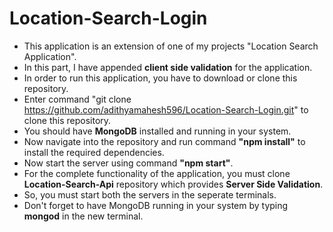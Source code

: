 # Location-Search-Login
* This application is an extension of one of my projects "Location Search Application".
* In this part, I have appended <strong>client side validation</strong> for the application.
* In order to run this application, you have to download or clone this repository.
* Enter command "git clone https://github.com/adithyamahesh596/Location-Search-Login.git" to clone this repository.
* You should have <strong>MongoDB</strong> installed and running in your system.
* Now navigate into the repository and run command <strong>"npm install"</strong> to install the required dependencies.
* Now start the server using command <strong>"npm start"</strong>.
* For the complete functionality of the application, you must clone <strong>Location-Search-Api</strong> repository which provides <strong>Server Side Validation</strong>.
* So, you must start both the servers in the seperate terminals.
* Don't forget to have MongoDB running in your system by typing <strong>mongod</strong> in the new terminal.

